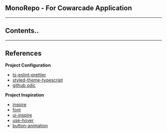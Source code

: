 ## MonoRepo - For Cowarcade Application

---

## Contents..

---

## References

**Project Configuration**

- [ts-eslint-prettier](https://blog.logrocket.com/linting-typescript-using-eslint-and-prettier/)
- [styled-theme-typescript](https://medium.com/rbi-tech/theme-with-styled-components-and-typescript-209244ec15a3)
- [github odic](https://stackoverflow.com/questions/70025635/aws-github-action-user-is-not-authorized-to-perform-stsassumerole-on-resourc)

**Project Inspiration**

- [inspire](https://derolez.dev/?fbclid=IwAR2366riunw43R3dU8tWys4nVEBrXMK-Hnl1fOEndruTGIOdud88HAXkk_c)
- [font](https://material.io/design/typography/the-type-system.html#type-scale)
- [ui-inspire](https://www.freepik.com/premium-vector/colorful-web-design-button-collection-with-flat-design_3099346.htm)
- [use-hover](https://usehooks.com/useHover/)
- [button-animation](https://dev.to/webdeasy/top-20-css-buttons-animations-f41)
